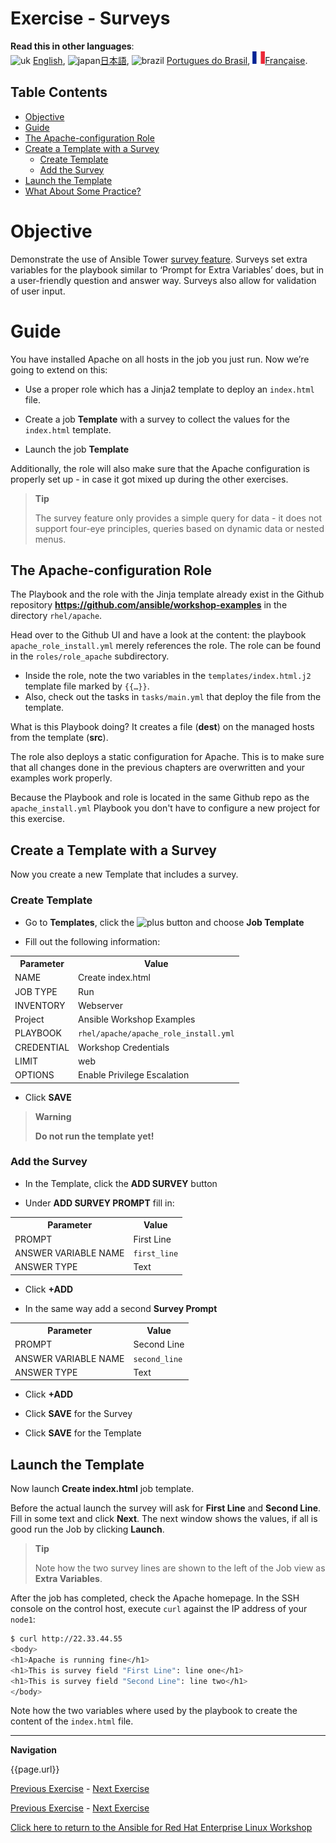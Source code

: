 # Exercise - Surveys

**Read this in other languages**:
<br>![uk](../../../images/uk.png) [English](README.md),  ![japan](../../../images/japan.png)[日本語](README.ja.md), ![brazil](../../../images/brazil.png) [Portugues do Brasil](README.pt-br.md), ![france](../../../images/fr.png)[Française](README.fr.md).

## Table Contents

* [Objective](#objective)
* [Guide](#guide)
* [The Apache-configuration Role](#the-apache-configuration-role)
* [Create a Template with a Survey](#create-a-template-with-a-survey)
   * [Create Template](#create-template)
   * [Add the Survey](#add-the-survey)
* [Launch the Template](#launch-the-template)
* [What About Some Practice?](#what-about-some-practice)

# Objective

Demonstrate the use of Ansible Tower [survey feature](https://docs.ansible.com/ansible-tower/latest/html/userguide/job_templates.html#surveys). Surveys set extra variables for the playbook similar to ‘Prompt for Extra Variables’ does, but in a user-friendly question and answer way. Surveys also allow for validation of user input.

# Guide

You have installed Apache on all hosts in the job you just run. Now we’re going to extend on this:

- Use a proper role which has a Jinja2 template to deploy an `index.html` file.

- Create a job **Template** with a survey to collect the values for the `index.html` template.

- Launch the job **Template**

Additionally, the role will also make sure that the Apache configuration is properly set up - in case it got mixed up during the other exercises.

> **Tip**
>
> The survey feature only provides a simple query for data - it does not support four-eye principles, queries based on dynamic data or nested menus.

## The Apache-configuration Role

The Playbook and the role with the Jinja template already exist in the Github repository **https://github.com/ansible/workshop-examples** in the directory `rhel/apache`.

 Head over to the Github UI and have a look at the content: the playbook `apache_role_install.yml` merely references the role. The role can be found in the `roles/role_apache` subdirectory.

 - Inside the role, note the two variables in the `templates/index.html.j2` template file marked by `{{…​}}`\.
 - Also, check out the tasks in `tasks/main.yml` that deploy the file from the template.

What is this Playbook doing? It creates a file (**dest**) on the managed hosts from the template (**src**).

The role also deploys a static configuration for Apache. This is to make sure that all changes done in the previous chapters are overwritten and your examples work properly.

Because the Playbook and role is located in the same Github repo as the `apache_install.yml` Playbook you don't have to configure a new project for this exercise.

## Create a Template with a Survey

Now you create a new Template that includes a survey.

### Create Template

- Go to **Templates**, click the ![plus](images/green_plus.png) button and choose **Job Template**

- Fill out the following information:

<table>
  <tr>
    <th>Parameter</th>
    <th>Value</th>
  </tr>
  <tr>
    <td>NAME</td>
    <td>Create index.html</td>
  </tr>
  <tr>
    <td>JOB TYPE</td>
    <td>Run</td>
  </tr>
  <tr>
    <td>INVENTORY</td>
    <td>Webserver</td>
  </tr>
  <tr>
    <td>Project</td>
    <td>Ansible Workshop Examples</td>
  </tr>  
  <tr>
    <td>PLAYBOOK</td>
    <td><code>rhel/apache/apache_role_install.yml</code></td>
  </tr>
  <tr>
    <td>CREDENTIAL</td>
    <td>Workshop Credentials</td>
  </tr>
  <tr>
    <td>LIMIT</td>
    <td>web</td>
  </tr>  
  <tr>
    <td>OPTIONS</td>
    <td>Enable Privilege Escalation</td>
  </tr>          
</table>

- Click **SAVE**

> **Warning**
>
> **Do not run the template yet!**

### Add the Survey

- In the Template, click the **ADD SURVEY** button

- Under **ADD SURVEY PROMPT** fill in:

<table>
  <tr>
    <th>Parameter</th>
    <th>Value</th>
  </tr>
  <tr>
    <td>PROMPT</td>
    <td>First Line</td>
  </tr>
  <tr>
    <td>ANSWER VARIABLE NAME</td>
    <td><code>first_line</code></td>
  </tr>
  <tr>
    <td>ANSWER TYPE</td>
    <td>Text</td>
  </tr>         
</table>

- Click **+ADD**

- In the same way add a second **Survey Prompt**

<table>
  <tr>
    <th>Parameter</th>
    <th>Value</th>
  </tr>
  <tr>
    <td>PROMPT</td>
    <td>Second Line</td>
  </tr>
  <tr>
    <td>ANSWER VARIABLE NAME</td>
    <td><code>second_line</code></td>
  </tr>
  <tr>
    <td>ANSWER TYPE</td>
    <td>Text</td>
  </tr>         
</table>

- Click **+ADD**

- Click **SAVE** for the Survey

- Click **SAVE** for the Template

## Launch the Template

Now launch **Create index.html** job template.

Before the actual launch the survey will ask for **First Line** and **Second Line**. Fill in some text and click **Next**. The next window shows the values, if all is good run the Job by clicking **Launch**.

> **Tip**
>
> Note how the two survey lines are shown to the left of the Job view as **Extra Variables**.

After the job has completed, check the Apache homepage. In the SSH console on the control host, execute `curl` against the IP address of your `node1`:

```bash
$ curl http://22.33.44.55
<body>
<h1>Apache is running fine</h1>
<h1>This is survey field "First Line": line one</h1>
<h1>This is survey field "Second Line": line two</h1>
</body>
```
Note how the two variables where used by the playbook to create the content of the `index.html` file.

----
**Navigation**
<br>

{{page.url}}

[Previous Exercise](../2.2-cred) - [Next Exercise](../../ansible_rhel_90/5-surveys/)

[Previous Exercise](../2.2-cred) - [Next Exercise](../2.4-surveys)


[Click here to return to the Ansible for Red Hat Enterprise Linux Workshop](../README.md#section-2---ansible-tower-exercises)
